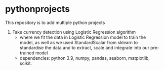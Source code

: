 # pythonprojects
This repository is to add multiple python projects

1) Fake currency detection using Logistic Regression algorithm
    - where we fit the data in Logistic Regression model to train the model, as well as we used StandardScalar from sklearn to standardise the data and to extract, scale and integrate into our pre-trained model
    - dependencies: python 3.9, numpy, pandas, seaborn, matplotlib, scikit. 
